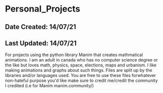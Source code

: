 # Personal_Projects
## Date Created: 14/07/21
## Last Updated: 14/07/21
For projects using the python library Manim that creates mathmatical animations.
I am an adult in canada who has no computer science degree or the like but loves math, physics, space, elections, maps and urbanism.
I like making animations and graphs about such things.
Files are split up by the libraries and/or languages used.
You are free to use these files forwhatever non-hateful purpose you'd like make sure to credit me/credit the community I credited (i.e for Manim manim.community/)
